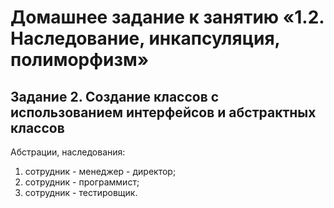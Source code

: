 # Домашнее задание к занятию «1.2. Наследование, инкапсуляция, полиморфизм»   

## Задание 2. Создание классов с использованием интерфейсов и абстрактных классов  
Абстрации, наследования:  
1) сотрудник - менеджер - директор;
2) сотрудник - программист;
3) сотрудник - тестировщик.  
